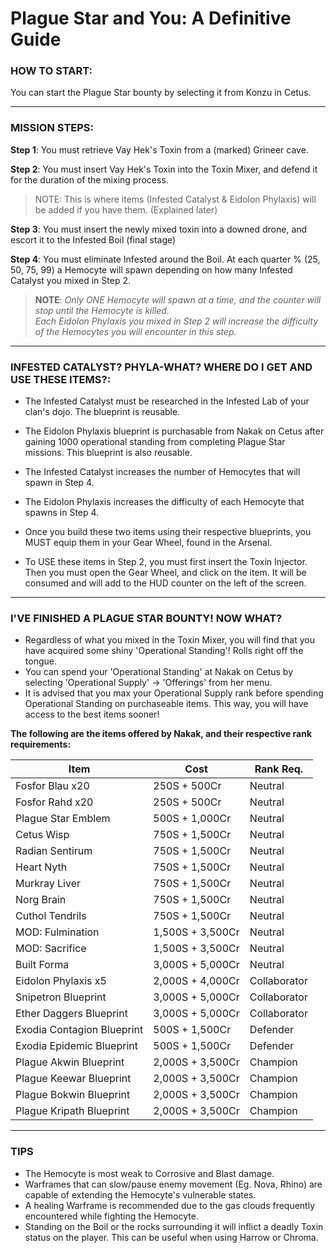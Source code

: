 # Plague Star and You: A Definitive Guide

### HOW TO START:
You can start the Plague Star bounty by selecting it from Konzu in Cetus.

---

### MISSION STEPS:
**Step 1**: You must retrieve Vay Hek's Toxin from a (marked) Grineer cave.

**Step 2**: You must insert Vay Hek's Toxin into the Toxin Mixer, and defend it for the duration of the mixing process.  
> NOTE: This is where items (Infested Catalyst & Eidolon Phylaxis) will be added if you have them. (Explained later)

**Step 3**: You must insert the newly mixed toxin into a downed drone, and escort it to the Infested Boil (final stage)

**Step 4**: You must eliminate Infested around the Boil. At each quarter % (25, 50, 75, 99) a Hemocyte will spawn depending on how many Infested Catalyst you mixed in Step 2. 
> **NOTE**: *Only ONE Hemocyte will spawn at a time, and the counter will stop until the Hemocyte is killed.  
> Each Eidolon Phylaxis you mixed in Step 2 will increase the difficulty of the Hemocytes you will encounter in this step.*
		  
---
		  
### INFESTED CATALYST? PHYLA-WHAT? WHERE DO I GET AND USE THESE ITEMS?:
+ The Infested Catalyst must be researched in the Infested Lab of your clan's dojo. The blueprint is reusable.

+ The Eidolon Phylaxis blueprint is purchasable from Nakak on Cetus after gaining 1000 operational standing from completing Plague Star missions. This blueprint is also reusable.

+ The Infested Catalyst increases the number of Hemocytes that will spawn in Step 4.

+ The Eidolon Phylaxis increases the difficulty of each Hemocyte that spawns in Step 4.

+ Once you build these two items using their respective blueprints, you MUST equip them in your Gear Wheel, found in the Arsenal.

+ To USE these items in Step 2, you must first insert the Toxin Injector. Then you must open the Gear Wheel, and click on the item. It will be consumed and will add to the HUD counter on the left of the screen.

---

### I'VE FINISHED A PLAGUE STAR BOUNTY! NOW WHAT?
+ Regardless of what you mixed in the Toxin Mixer, you will find that you have acquired some shiny 'Operational Standing'! Rolls right off the tongue.
+ You can spend your 'Operational Standing' at Nakak on Cetus by selecting 'Operational Supply' -> 'Offerings' from her menu.
+ It is advised that you max your Operational Supply rank before spending Operational Standing on purchaseable items. This way, you will have access to the best items sooner!

**The following are the items offered by Nakak, and their respective rank requirements:**

| Item | Cost | Rank Req. |
|------|------|-----------|
|Fosfor Blau x20|250S + 500Cr|Neutral|
|Fosfor Rahd x20|250S + 500Cr|Neutral|
|Plague Star Emblem|500S + 1,000Cr|Neutral|
|Cetus Wisp|750S + 1,500Cr|Neutral|
|Radian Sentirum|750S + 1,500Cr|Neutral|
|Heart Nyth|750S + 1,500Cr|Neutral|
|Murkray Liver|750S + 1,500Cr|Neutral|
|Norg Brain|750S + 1,500Cr|Neutral|
|Cuthol Tendrils|750S + 1,500Cr|Neutral|
|MOD: Fulmination|1,500S + 3,500Cr|Neutral|
|MOD: Sacrifice|1,500S + 3,500Cr|Neutral|
|Built Forma|3,000S + 5,000Cr|Neutral|
|Eidolon Phylaxis x5|2,000S + 4,000Cr|Collaborator|
|Snipetron Blueprint|3,000S + 5,000Cr|Collaborator|
|Ether Daggers Blueprint|3,000S + 5,000Cr|Collaborator|
|Exodia Contagion Blueprint|500S + 1,500Cr|Defender|
|Exodia Epidemic Blueprint|500S + 1,500Cr|Defender|
|Plague Akwin Blueprint|2,000S + 3,500Cr|Champion|
|Plague Keewar Blueprint|2,000S + 3,500Cr|Champion|
|Plague Bokwin Blueprint|2,000S + 3,500Cr|Champion|
|Plague Kripath Blueprint|2,000S + 3,500Cr|Champion|

---

### TIPS
+ The Hemocyte is most weak to Corrosive and Blast damage.
+ Warframes that can slow/pause enemy movement (Eg. Nova, Rhino) are capable of extending the Hemocyte's vulnerable states.
+ A healing Warframe is recommended due to the gas clouds frequently encountered while fighting the Hemocyte.
+ Standing on the Boil or the rocks surrounding it will inflict a deadly Toxin status on the player. This can be useful when using Harrow or Chroma.


